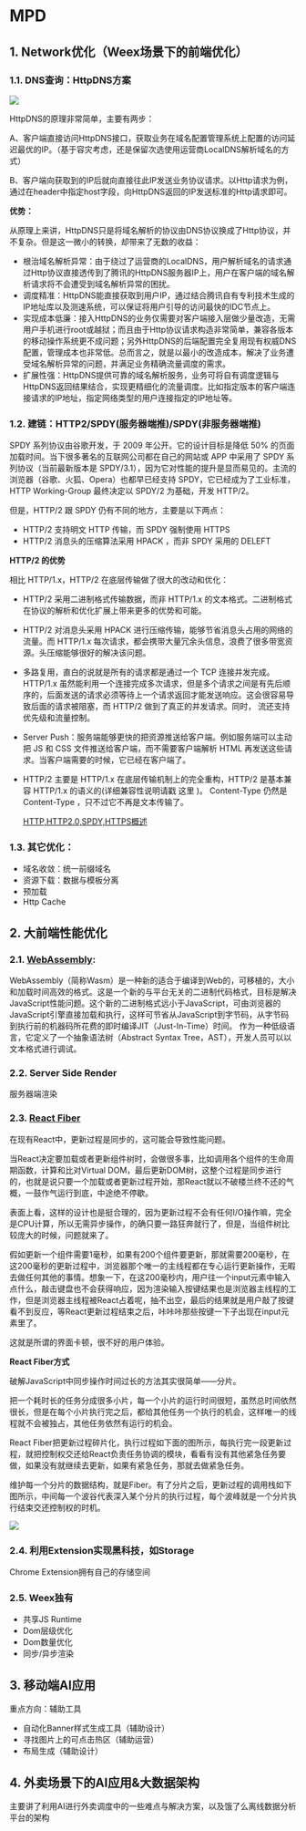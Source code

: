 # MPD

## 1. Network优化（Weex场景下的前端优化）

### 1.1. DNS查询：HttpDNS方案

![](http://www.ttlsa.com/wp-content/uploads/2015/08/dns-51.jpg)

HttpDNS的原理非常简单，主要有两步：

A、客户端直接访问HttpDNS接口，获取业务在域名配置管理系统上配置的访问延迟最优的IP。（基于容灾考虑，还是保留次选使用运营商LocalDNS解析域名的方式）

B、客户端向获取到的IP后就向直接往此IP发送业务协议请求。以Http请求为例，通过在header中指定host字段，向HttpDNS返回的IP发送标准的Http请求即可。

**优势：**

从原理上来讲，HttpDNS只是将域名解析的协议由DNS协议换成了Http协议，并不复杂。但是这一微小的转换，却带来了无数的收益：

- 根治域名解析异常：由于绕过了运营商的LocalDNS，用户解析域名的请求通过Http协议直接透传到了腾讯的HttpDNS服务器IP上，用户在客户端的域名解析请求将不会遭受到域名解析异常的困扰。
- 调度精准：HttpDNS能直接获取到用户IP，通过结合腾讯自有专利技术生成的IP地址库以及测速系统，可以保证将用户引导的访问最快的IDC节点上。
- 实现成本低廉：接入HttpDNS的业务仅需要对客户端接入层做少量改造，无需用户手机进行root或越狱；而且由于Http协议请求构造非常简单，兼容各版本的移动操作系统更不成问题；另外HttpDNS的后端配置完全复用现有权威DNS配置，管理成本也非常低。总而言之，就是以最小的改造成本，解决了业务遭受域名解析异常的问题，并满足业务精确流量调度的需求。
- 扩展性强：HttpDNS提供可靠的域名解析服务，业务可将自有调度逻辑与HttpDNS返回结果结合，实现更精细化的流量调度。比如指定版本的客户端连接请求的IP地址，指定网络类型的用户连接指定的IP地址等。


### 1.2. 建链：HTTP2/SPDY(服务器端推)/SPDY(非服务器端推)

SPDY 系列协议由谷歌开发，于 2009 年公开。它的设计目标是降低 50% 的页面加载时间。当下很多著名的互联网公司都在自己的网站或 APP 中采用了 SPDY 系列协议（当前最新版本是 SPDY/3.1），因为它对性能的提升是显而易见的。主流的浏览器（谷歌、火狐、Opera）也都早已经支持 SPDY，它已经成为了工业标准，HTTP Working-Group 最终决定以 SPDY/2 为基础，开发 HTTP/2。

但是，HTTP/2 跟 SPDY 仍有不同的地方，主要是以下两点：

- HTTP/2 支持明文 HTTP 传输，而 SPDY 强制使用 HTTPS
- HTTP/2 消息头的压缩算法采用 HPACK ，而非 SPDY 采用的 DELEFT

**HTTP/2 的优势**

相比 HTTP/1.x，HTTP/2 在底层传输做了很大的改动和优化：

- HTTP/2 采用二进制格式传输数据，而非 HTTP/1.x 的文本格式。二进制格式在协议的解析和优化扩展上带来更多的优势和可能。
- HTTP/2 对消息头采用 HPACK 进行压缩传输，能够节省消息头占用的网络的流量。而 HTTP/1.x 每次请求，都会携带大量冗余头信息，浪费了很多带宽资源。头压缩能够很好的解决该问题。
- 多路复用，直白的说就是所有的请求都是通过一个 TCP 连接并发完成。HTTP/1.x 虽然能利用一个连接完成多次请求，但是多个请求之间是有先后顺序的，后面发送的请求必须等待上一个请求返回才能发送响应。这会很容易导致后面的请求被阻塞，而 HTTP/2 做到了真正的并发请求。同时， 流还支持优先级和流量控制。
- Server Push：服务端能够更快的把资源推送给客户端。例如服务端可以主动把 JS 和 CSS 文件推送给客户端，而不需要客户端解析 HTML 再发送这些请求。当客户端需要的时候，它已经在客户端了。
- HTTP/2 主要是 HTTP/1.x 在底层传输机制上的完全重构，HTTP/2 是基本兼容 HTTP/1.x 的语义的(详细兼容性说明请戳 这里 )。 Content-Type 仍然是 Content-Type ，只不过它不再是文本传输了。

	[HTTP,HTTP2.0,SPDY,HTTPS概述](https://sanwen8.cn/p/3edfj7S.html)


### 1.3. 其它优化：
- 域名收敛：统一前缀域名
- 资源下载：数据与模板分离
- 预加载
- Http Cache


## 2. 大前端性能优化

### 2.1. [WebAssembly](http://blog.csdn.net/zhangzq86/article/details/61195685):

WebAssembly（简称Wasm）是一种新的适合于编译到Web的，可移植的，大小和加载时间高效的格式。这是一个新的与平台无关的二进制代码格式，目标是解决JavaScript性能问题。这个新的二进制格式远小于JavaScript，可由浏览器的JavaScript引擎直接加载和执行，这样可节省从JavaScript到字节码，从字节码到执行前的机器码所花费的即时编译JIT（Just-In-Time）时间。 作为一种低级语言，它定义了一个抽象语法树（Abstract Syntax Tree，AST），开发人员可以以文本格式进行调试。

### 2.2. Server Side Render

服务器端渲染

### 2.3. [React Fiber](http://conf.reactjs.org/)

在现有React中，更新过程是同步的，这可能会导致性能问题。

当React决定要加载或者更新组件树时，会做很多事，比如调用各个组件的生命周期函数，计算和比对Virtual DOM，最后更新DOM树，这整个过程是同步进行的，也就是说只要一个加载或者更新过程开始，那React就以不破楼兰终不还的气概，一鼓作气运行到底，中途绝不停歇。

表面上看，这样的设计也是挺合理的，因为更新过程不会有任何I/O操作嘛，完全是CPU计算，所以无需异步操作，的确只要一路狂奔就行了，但是，当组件树比较庞大的时候，问题就来了。

假如更新一个组件需要1毫秒，如果有200个组件要更新，那就需要200毫秒，在这200毫秒的更新过程中，浏览器那个唯一的主线程都在专心运行更新操作，无暇去做任何其他的事情。想象一下，在这200毫秒内，用户往一个input元素中输入点什么，敲击键盘也不会获得响应，因为渲染输入按键结果也是浏览器主线程的工作，但是浏览器主线程被React占着呢，抽不出空，最后的结果就是用户敲了按键看不到反应，等React更新过程结束之后，咔咔咔那些按键一下子出现在input元素里了。

这就是所谓的界面卡顿，很不好的用户体验。

**React Fiber方式**

破解JavaScript中同步操作时间过长的方法其实很简单——分片。

把一个耗时长的任务分成很多小片，每一个小片的运行时间很短，虽然总时间依然很长，但是在每个小片执行完之后，都给其他任务一个执行的机会，这样唯一的线程就不会被独占，其他任务依然有运行的机会。

React Fiber把更新过程碎片化，执行过程如下面的图所示，每执行完一段更新过程，就把控制权交还给React负责任务协调的模块，看看有没有其他紧急任务要做，如果没有就继续去更新，如果有紧急任务，那就去做紧急任务。

维护每一个分片的数据结构，就是Fiber。有了分片之后，更新过程的调用栈如下图所示，中间每一个波谷代表深入某个分片的执行过程，每个波峰就是一个分片执行结束交还控制权的时机。

![](https://pic2.zhimg.com/v2-d05d26726552a47b8d8c9aa3c306c6d9_b.png)


### 2.4. 利用Extension实现黑科技，如Storage

Chrome Extension拥有自己的存储空间

### 2.5. Weex独有

- 共享JS Runtime
- Dom层级优化
- Dom数量优化
- 同步/异步渲染

## 3. 移动端AI应用

重点方向：辅助工具

- 自动化Banner样式生成工具（辅助设计）
- 寻找图片上的可点击热区（辅助运营）
- 布局生成（辅助设计）


## 4. 外卖场景下的AI应用&大数据架构

主要讲了利用AI进行外卖调度中的一些难点与解决方案，以及饿了么离线数据分析平台的架构